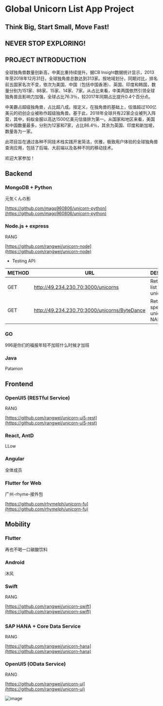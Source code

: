 # Global Unicorn List App Project

## Think Big, Start Small, Move Fast!
## NEVER STOP EXPLORING!

## PROJECT INTRODUCTION
全球独角兽数量创新高，中美比重持续提升。据CB Insight数据统计显示，2013年至2018年12月31日，全球独角兽总数达到313家。按地域划分，同期对比，排名前五国家名次不变，依次为美国、中国（包括中国香港）、英国、印度和韩国，数量分别为151家、88家、15家、14家、7家。从占比来看，中美两国依然引领全球独角兽且影响力加强，全球占比76.3％，较2017年同期占比提升0.4个百分点。

中美霸占超级独角兽，占比超八成。按定义，在独角兽的基础上，估值超过100亿美元的初创企业被称作超级独角兽。基于此，2018年全球共有22家企业被列入阵营，其中，蚂蚁金服以高达1500亿美元估值排为第一。从国家和地区来看，美国和中国数量最多，分别为12家和7家，占比86.4％，其余为英国、印度和新加坡，数量各为一家。

此项目旨在通过各种不同技术栈实践开发简洁，优雅，极致用户体验的全球独角兽查询应用，包括了后端、大前端以及各种不同的移动技术。

欢迎大家参加！

## Backend

### MongoDB + Python 

元気くんの影

[https://github.com/mago960806/unicorn-python](https://github.com/mago960806/unicorn-python)

### Node.js + express

RANG 

[https://github.com/rangwei/unicorn-node](https://github.com/rangwei/unicorn-node)

- Testing API:

METHOD | URL | DESCRIPTION
---|---|---
GET | http://49.234.230.70:3000/unicorns | Retrieves a list of unicorns
GET | http://49.234.230.70:3000/unicorns/ByteDance | Retrieves a specific unicorn by NAME

### GO

996是你们的福报年轻不加班什么时候才加班

### Java

Patamon

## Frontend

### OpenUI5 (RESTful Service)

RANG

[https://github.com/rangwei/unicorn-ui5-rest](https://github.com/rangwei/unicorn-ui5-rest)


### React, AntD

LLow

### Angular

全体成员

### Flutter for Web

广州-rhyme-接外包

[https://github.com/rhymelph/unicorn-fu](https://github.com/rhymelph/unicorn-fu)

## Mobility

### Flutter

再也不喝一口碳酸饮料

### Android

沐风

### Swift

RANG

[https://github.com/rangwei/unicorn-swift](https://github.com/rangwei/unicorn-swift)

## 

### SAP HANA + Core Data Service

RANG 

[https://github.com/rangwei/unicorn-hana](https://github.com/rangwei/unicorn-hana)

### OpenUI5 (OData Service)

RANG 

[https://github.com/rangwei/unicorn-ui](https://github.com/rangwei/unicorn-ui)



![image](https://img-blog.csdnimg.cn/20190813213407581.jpg)
